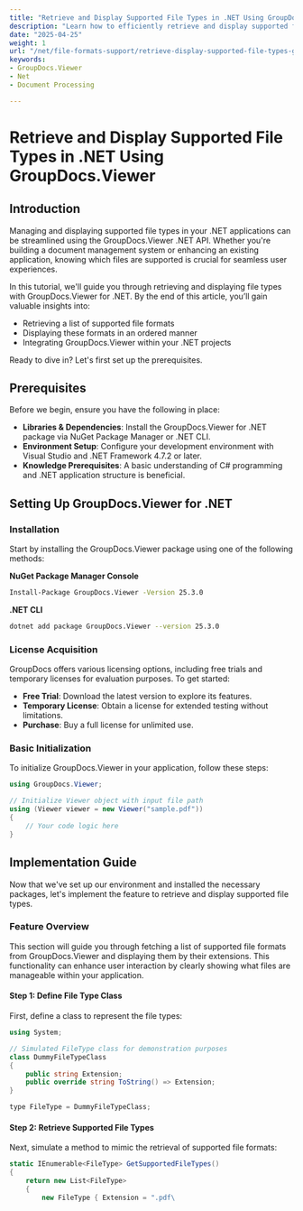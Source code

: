 ```yaml
---
title: "Retrieve and Display Supported File Types in .NET Using GroupDocs.Viewer"
description: "Learn how to efficiently retrieve and display supported file types with GroupDocs.Viewer for .NET. Ideal for document management systems."
date: "2025-04-25"
weight: 1
url: "/net/file-formats-support/retrieve-display-supported-file-types-groupdocs-viewer-net/"
keywords:
- GroupDocs.Viewer
- Net
- Document Processing

---
```



# Retrieve and Display Supported File Types in .NET Using GroupDocs.Viewer

## Introduction

Managing and displaying supported file types in your .NET applications can be streamlined using the GroupDocs.Viewer .NET API. Whether you're building a document management system or enhancing an existing application, knowing which files are supported is crucial for seamless user experiences.

In this tutorial, we'll guide you through retrieving and displaying file types with GroupDocs.Viewer for .NET. By the end of this article, you’ll gain valuable insights into:
- Retrieving a list of supported file formats
- Displaying these formats in an ordered manner
- Integrating GroupDocs.Viewer within your .NET projects

Ready to dive in? Let's first set up the prerequisites.

## Prerequisites

Before we begin, ensure you have the following in place:
- **Libraries & Dependencies**: Install the GroupDocs.Viewer for .NET package via NuGet Package Manager or .NET CLI.
- **Environment Setup**: Configure your development environment with Visual Studio and .NET Framework 4.7.2 or later.
- **Knowledge Prerequisites**: A basic understanding of C# programming and .NET application structure is beneficial.

## Setting Up GroupDocs.Viewer for .NET

### Installation

Start by installing the GroupDocs.Viewer package using one of the following methods:

**NuGet Package Manager Console**
```bash
Install-Package GroupDocs.Viewer -Version 25.3.0
```

**\.NET CLI**
```bash
dotnet add package GroupDocs.Viewer --version 25.3.0
```

### License Acquisition

GroupDocs offers various licensing options, including free trials and temporary licenses for evaluation purposes. To get started:
- **Free Trial**: Download the latest version to explore its features.
- **Temporary License**: Obtain a license for extended testing without limitations.
- **Purchase**: Buy a full license for unlimited use.

### Basic Initialization

To initialize GroupDocs.Viewer in your application, follow these steps:

```csharp
using GroupDocs.Viewer;

// Initialize Viewer object with input file path
using (Viewer viewer = new Viewer("sample.pdf"))
{
    // Your code logic here
}
```

## Implementation Guide

Now that we've set up our environment and installed the necessary packages, let's implement the feature to retrieve and display supported file types.

### Feature Overview

This section will guide you through fetching a list of supported file formats from GroupDocs.Viewer and displaying them by their extensions. This functionality can enhance user interaction by clearly showing what files are manageable within your application.

#### Step 1: Define File Type Class

First, define a class to represent the file types:

```csharp
using System;

// Simulated FileType class for demonstration purposes
class DummyFileTypeClass 
{ 
    public string Extension; 
    public override string ToString() => Extension; 
}

type FileType = DummyFileTypeClass;
```

#### Step 2: Retrieve Supported File Types

Next, simulate a method to mimic the retrieval of supported file formats:

```csharp
static IEnumerable<FileType> GetSupportedFileTypes()
{
    return new List<FileType>
    {
        new FileType { Extension = ".pdf\
